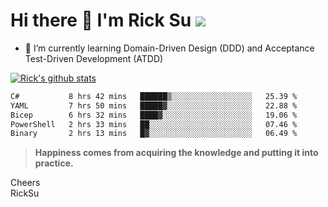 # Hi there 👋 I'm Rick Su ![](https://komarev.com/ghpvc/?username=ricksu978)
<!--
**ricksu978/ricksu978** is a ✨ _special_ ✨ repository because its `README.md` (this file) appears on your GitHub profile.

Here are some ideas to get you started:

- 🔭 I’m currently working on ...
-->
- 🌱 I’m currently learning Domain-Driven Design (DDD) and Acceptance Test-Driven Development (ATDD)
<!--
- 👯 I’m looking to collaborate on ...
- 🤔 I’m looking for help with ...
- 💬 Ask me about ...
- 📫 How to reach me: ...
- 😄 Pronouns: ...
- ⚡ Fun fact: ...
-->
[![Rick's github stats](https://github-readme-stats.vercel.app/api?username=ricksu978&theme=dark)](https://github.com/ricksu978/ricksu978)

<!--START_SECTION:waka-->

```txt
C#           8 hrs 42 mins   ██████▒░░░░░░░░░░░░░░░░░░   25.39 %
YAML         7 hrs 50 mins   █████▓░░░░░░░░░░░░░░░░░░░   22.88 %
Bicep        6 hrs 32 mins   ████▓░░░░░░░░░░░░░░░░░░░░   19.06 %
PowerShell   2 hrs 33 mins   ██░░░░░░░░░░░░░░░░░░░░░░░   07.46 %
Binary       2 hrs 13 mins   █▓░░░░░░░░░░░░░░░░░░░░░░░   06.49 %
```

<!--END_SECTION:waka-->

> **Happiness comes from acquiring the knowledge and putting it into practice.**

Cheers  
RickSu 
